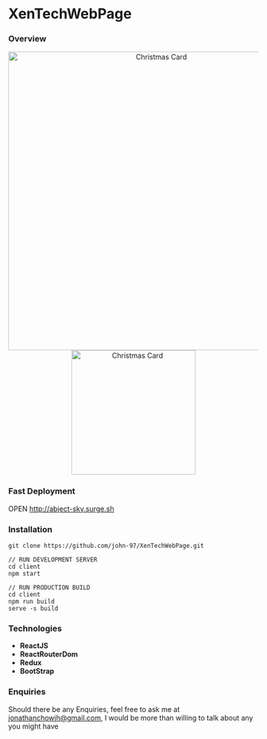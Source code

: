 # XenTechWebPage

### Overview

<p align="center">
  <img src="https://i.imgur.com/LUUiERC.png" width="600" title="Christmas Card">
  <img src="https://i.imgur.com/RjAK5W8.png" width="250" title="Christmas Card">
</p>

### Fast Deployment

OPEN http://abject-sky.surge.sh

### Installation

```
git clone https://github.com/john-97/XenTechWebPage.git

// RUN DEVELOPMENT SERVER
cd client
npm start

// RUN PRODUCTION BUILD
cd client
npm run build
serve -s build
```

### Technologies
* **ReactJS**
* **ReactRouterDom**
* **Redux**
* **BootStrap**

### Enquiries
Should there be any Enquiries, feel free to ask me at jonathanchowjh@gmail.com, I would be more than willing to talk about any you might have